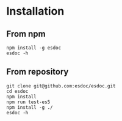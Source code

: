 # Installation

## From npm
```
npm install -g esdoc
esdoc -h
```

## From repository
```
git clone git@github.com:esdoc/esdoc.git
cd esdoc
npm install
npm run test-es5
npm install -g ./
esdoc -h
```
